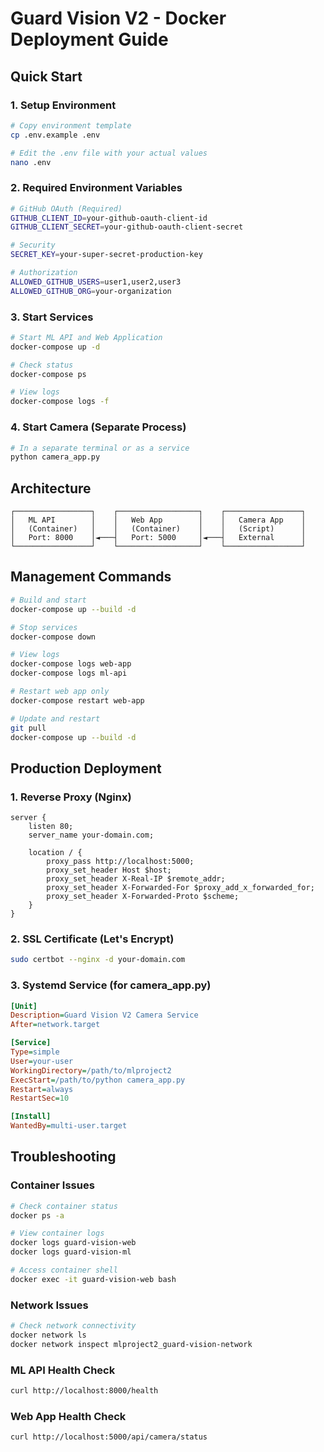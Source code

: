 # Guard Vision V2 - Docker Deployment Guide

## Quick Start

### 1. Setup Environment
```bash
# Copy environment template
cp .env.example .env

# Edit the .env file with your actual values
nano .env
```

### 2. Required Environment Variables
```bash
# GitHub OAuth (Required)
GITHUB_CLIENT_ID=your-github-oauth-client-id
GITHUB_CLIENT_SECRET=your-github-oauth-client-secret

# Security
SECRET_KEY=your-super-secret-production-key

# Authorization
ALLOWED_GITHUB_USERS=user1,user2,user3
ALLOWED_GITHUB_ORG=your-organization
```

### 3. Start Services
```bash
# Start ML API and Web Application
docker-compose up -d

# Check status
docker-compose ps

# View logs
docker-compose logs -f
```

### 4. Start Camera (Separate Process)
```bash
# In a separate terminal or as a service
python camera_app.py
```

## Architecture

```
┌─────────────────┐    ┌──────────────────┐    ┌─────────────────┐
│   ML API        │    │   Web App        │    │   Camera App    │
│   (Container)   │    │   (Container)    │    │   (Script)      │
│   Port: 8000    │◄───┤   Port: 5000     │◄───┤   External      │
└─────────────────┘    └──────────────────┘    └─────────────────┘
```

## Management Commands

```bash
# Build and start
docker-compose up --build -d

# Stop services
docker-compose down

# View logs
docker-compose logs web-app
docker-compose logs ml-api

# Restart web app only
docker-compose restart web-app

# Update and restart
git pull
docker-compose up --build -d
```

## Production Deployment

### 1. Reverse Proxy (Nginx)
```nginx
server {
    listen 80;
    server_name your-domain.com;
    
    location / {
        proxy_pass http://localhost:5000;
        proxy_set_header Host $host;
        proxy_set_header X-Real-IP $remote_addr;
        proxy_set_header X-Forwarded-For $proxy_add_x_forwarded_for;
        proxy_set_header X-Forwarded-Proto $scheme;
    }
}
```

### 2. SSL Certificate (Let's Encrypt)
```bash
sudo certbot --nginx -d your-domain.com
```

### 3. Systemd Service (for camera_app.py)
```ini
[Unit]
Description=Guard Vision V2 Camera Service
After=network.target

[Service]
Type=simple
User=your-user
WorkingDirectory=/path/to/mlproject2
ExecStart=/path/to/python camera_app.py
Restart=always
RestartSec=10

[Install]
WantedBy=multi-user.target
```

## Troubleshooting

### Container Issues
```bash
# Check container status
docker ps -a

# View container logs
docker logs guard-vision-web
docker logs guard-vision-ml

# Access container shell
docker exec -it guard-vision-web bash
```

### Network Issues
```bash
# Check network connectivity
docker network ls
docker network inspect mlproject2_guard-vision-network
```

### ML API Health Check
```bash
curl http://localhost:8000/health
```

### Web App Health Check
```bash
curl http://localhost:5000/api/camera/status
```